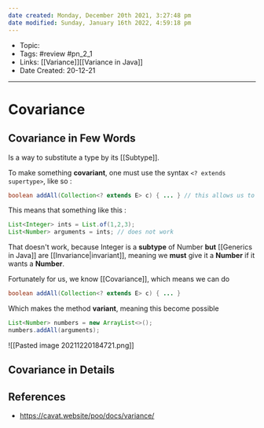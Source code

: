 ```yaml
---
date created: Monday, December 20th 2021, 3:27:48 pm
date modified: Sunday, January 16th 2022, 4:59:18 pm
---
```


- Topic:
- Tags: #review #pn_2_1
- Links: [[Variance]][[Variance in Java]]
- Date Created: 20-12-21

---

# Covariance

## Covariance in Few Words

Is a way to substitute a type by its [[Subtype]].

To make something **covariant**, one must use the syntax `<? extends supertype>`, like so :

```java
boolean addAll(Collection<? extends E> c) { ... } // this allows us to have covariance
```

This means that something like this :

```java
List<Integer> ints = List.of(1,2,3);
List<Number> arguments = ints; // does not work
```

That doesn't work, because Integer is a **subtype** of Number **but** [[Generics in Java]] are [[Invariance|invariant]], meaning we **must** give it a **Number** if it wants a **Number**.

Fortunately for us, we know [[Covariance]], which means we can do

```java
boolean addAll(Collection<? extends E> c) { ... }
```

Which makes the method **variant**, meaning this become possible

```java
List<Number> numbers = new ArrayList<>();
numbers.addAll(arguments);
```

![[Pasted image 20211220184721.png]]

## Covariance in Details

## References

- https://cavat.website/poo/docs/variance/
